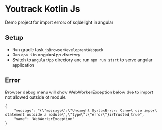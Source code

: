 # Youtrack Kotlin Js
Demo project for import errors of sqldelight in angular

## Setup
- Run gradle task `jsBrowserDevelopmentWebpack`
- Run `npm i` in angularApp directory
- Switch to `angularApp` directory and run `npm run start` to serve angular application

## Error
Browser debug menu will show WebWorkerException below due to import not allowed outside of module.

```
{
    "message": "{\"message\":\"Uncaught SyntaxError: Cannot use import statement outside a module\",\"type\":\"error\"}isTrusted,true",
    "name": "WebWorkerException"
}
```